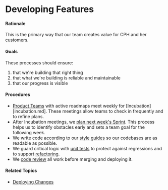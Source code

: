 # Developing Features

#### Rationale

This is the primary way that our team creates value for CPH and her customers.

#### Goals

These processes should ensure:
  1. that we're building that right thing
  2. that what we're building is reliable and maintainable
  3. that our progress is visible

#### Procedures

 - [Product Teams](the_product_team.md) with active roadmaps meet weekly for [Incubation][incubation.md]. These meetings allow teams to check in frequently and to refine plans.
 - After Incubation meetings, we [plan next week's Sprint](sprint_planning.md). This process helps us to identify obstacles early and sets a team goal for the following week.
 - We write code according to our [style guides](https://github.com/cph/style-guides) so our codebases are as readable as possible.
 - We guard critical logic with [unit tests](test_driven_development.md) to protect against regressions and to support [refactoring](refactoring.md).
 - We [code review](code_review.md) all work before merging and deploying it.

#### Related Topics

 - [Deploying Changes](deploying_changes.md)
